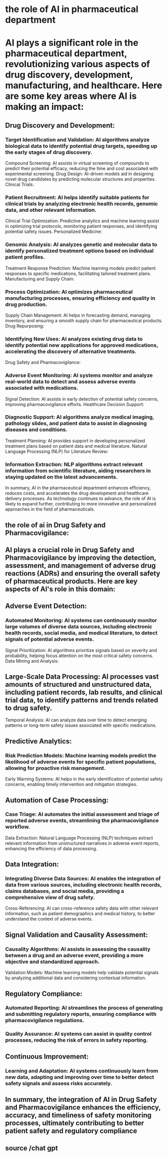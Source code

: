 
# the role of AI in pharmaceutical department



# AI plays a significant role in the pharmaceutical department, revolutionizing various aspects of drug discovery, development, manufacturing, and healthcare. Here are some key areas where AI is making an impact:

## Drug Discovery and Development:

### Target Identification and Validation: AI algorithms analyze biological data to identify potential drug targets, speeding up the early stages of drug discovery.
Compound Screening: AI assists in virtual screening of compounds to predict their potential efficacy, reducing the time and cost associated with experimental screening.
Drug Design: AI-driven models aid in designing novel drug candidates by predicting molecular structures and properties.
Clinical Trials:

### Patient Recruitment: AI helps identify suitable patients for clinical trials by analyzing electronic health records, genomic data, and other relevant information.
Clinical Trial Optimization: Predictive analytics and machine learning assist in optimizing trial protocols, monitoring patient responses, and identifying potential safety issues.
Personalized Medicine:

### Genomic Analysis: AI analyzes genetic and molecular data to identify personalized treatment options based on individual patient profiles.
Treatment Response Prediction: Machine learning models predict patient responses to specific medications, facilitating tailored treatment plans.
Manufacturing and Supply Chain:

### Process Optimization: AI optimizes pharmaceutical manufacturing processes, ensuring efficiency and quality in drug production.
Supply Chain Management: AI helps in forecasting demand, managing inventory, and ensuring a smooth supply chain for pharmaceutical products.
Drug Repurposing:

### Identifying New Uses: AI analyzes existing drug data to identify potential new applications for approved medications, accelerating the discovery of alternative treatments.
Drug Safety and Pharmacovigilance:

### Adverse Event Monitoring: AI systems monitor and analyze real-world data to detect and assess adverse events associated with medications.
Signal Detection: AI assists in early detection of potential safety concerns, improving pharmacovigilance efforts.
Healthcare Decision Support:

### Diagnostic Support: AI algorithms analyze medical imaging, pathology slides, and patient data to assist in diagnosing diseases and conditions.
Treatment Planning: AI provides support in developing personalized treatment plans based on patient data and medical literature.
Natural Language Processing (NLP) for Literature Review:

### Information Extraction: NLP algorithms extract relevant information from scientific literature, aiding researchers in staying updated on the latest advancements.
In summary, AI in the pharmaceutical department enhances efficiency, reduces costs, and accelerates the drug development and healthcare delivery processes. As technology continues to advance, the role of AI is likely to expand further, contributing to more innovative and personalized approaches in the field of pharmaceuticals.




## the role of ai in Drug Safety and Pharmacovigilance:

## AI plays a crucial role in Drug Safety and Pharmacovigilance by improving the detection, assessment, and management of adverse drug reactions (ADRs) and ensuring the overall safety of pharmaceutical products. Here are key aspects of AI's role in this domain:

## Adverse Event Detection:

### Automated Monitoring: AI systems can continuously monitor large volumes of diverse data sources, including electronic health records, social media, and medical literature, to detect signals of potential adverse events.
Signal Prioritization: AI algorithms prioritize signals based on severity and probability, helping focus attention on the most critical safety concerns.
Data Mining and Analysis:

## Large-Scale Data Processing: AI processes vast amounts of structured and unstructured data, including patient records, lab results, and clinical trial data, to identify patterns and trends related to drug safety.
Temporal Analysis: AI can analyze data over time to detect emerging patterns or long-term safety issues associated with specific medications.

## Predictive Analytics:

### Risk Prediction Models: Machine learning models predict the likelihood of adverse events for specific patient populations, allowing for proactive risk management.
Early Warning Systems: AI helps in the early identification of potential safety concerns, enabling timely intervention and mitigation strategies.

## Automation of Case Processing:

### Case Triage: AI automates the initial assessment and triage of reported adverse events, streamlining the pharmacovigilance workflow.
Data Extraction: Natural Language Processing (NLP) techniques extract relevant information from unstructured narratives in adverse event reports, enhancing the efficiency of data processing.

## Data Integration:

### Integrating Diverse Data Sources: AI enables the integration of data from various sources, including electronic health records, claims databases, and social media, providing a comprehensive view of drug safety.
Cross-Referencing: AI can cross-reference safety data with other relevant information, such as patient demographics and medical history, to better understand the context of adverse events.

## Signal Validation and Causality Assessment:

### Causality Algorithms: AI assists in assessing the causality between a drug and an adverse event, providing a more objective and standardized approach.
Validation Models: Machine learning models help validate potential signals by analyzing additional data and considering contextual information.

## Regulatory Compliance:

### Automated Reporting: AI streamlines the process of generating and submitting regulatory reports, ensuring compliance with pharmacovigilance regulations.
### Quality Assurance: AI systems can assist in quality control processes, reducing the risk of errors in safety reporting.

## Continuous Improvement:

### Learning and Adaptation: AI systems continuously learn from new data, adapting and improving over time to better detect safety signals and assess risks accurately.

## In summary, the integration of AI in Drug Safety and Pharmacovigilance enhances the efficiency, accuracy, and timeliness of safety monitoring processes, ultimately contributing to better patient safety and regulatory compliance

## source /chat gpt
